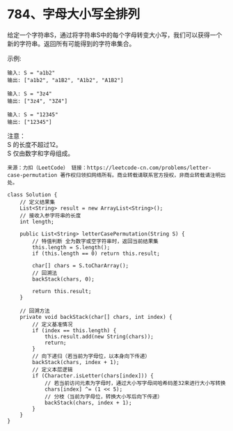 784、字母大小写全排列
===
给定一个字符串S，通过将字符串S中的每个字母转变大小写，我们可以获得一个新的字符串。返回所有可能得到的字符串集合。<br>

示例:<br>
```
输入: S = "a1b2"
输出: ["a1b2", "a1B2", "A1b2", "A1B2"]
```
```
输入: S = "3z4"
输出: ["3z4", "3Z4"]
```
```
输入: S = "12345"
输出: ["12345"]
```

注意：<br>
S 的长度不超过12。<br>
S 仅由数字和字母组成。<br>

``
来源：力扣（LeetCode）
链接：https://leetcode-cn.com/problems/letter-case-permutation
著作权归领扣网络所有。商业转载请联系官方授权，非商业转载请注明出处。
``

```
class Solution {
    // 定义结果集
    List<String> result = new ArrayList<String>();
    // 接收入参字符串的长度
    int length;

    public List<String> letterCasePermutation(String S) {
        // 特值判断 全为数字或空字符串时，返回当前结果集
        this.length = S.length();
        if (this.length == 0) return this.result;
        
        char[] chars = S.toCharArray();
        // 回溯法
        backStack(chars, 0);

        return this.result;
    }

    // 回溯方法
    private void backStack(char[] chars, int index) {
        // 定义基准情况
        if (index == this.length) {
            this.result.add(new String(chars));
            return;
        }
        // 向下递归（若当前为字母位，以本身向下传递）
        backStack(chars, index + 1);
        // 定义本层逻辑
        if (Character.isLetter(chars[index])) {
            // 若当前访问元素为字母时，通过大小写字母间哈希码差32来进行大小写转换
            chars[index] ^= (1 << 5);
            // 分枝（当前为字母位，转换大小写后向下传递）
            backStack(chars, index + 1);
        }
    }
}
```
